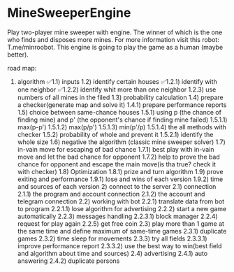 # MineSweeperEngine
Play two-player mine sweeper with engine. The winner of which is the one who finds and disposes more mines.
For more information visit this robot: T.me/minroobot. This engine is going to play the game as a human (maybe better).

road map:
   1) algorithm
       ✅1.1) inputs
       1.2) identify certain houses
           ✅1.2.1) identify with one neighbor
           ✅1.2.2) identify whit more than one neighbor
           1.2.3) use numbers of all mines in the filed
        1.3) probability calculation
        1.4) prepare a checker(generate map and solve it)
            1.4.1) prepare performance reports
        1.5) choice between same-chance houses
            1.5.1) using p (the chance of finding mine) and p' (the opponent's chance if finding mine failed)
                1.5.1.1) max(p-p')
                1.5.1.2) max(p/p')
                1.5.1.3) min(p'/p)
                1.5.1.4) the all methods with checker
            1.5.2) probability of whole and prevent it
                1.5.2.1) identify the whole size
        1.6) negative the algorithm (classic mine sweeper solver)
        1.7) in-vain move for escaping of bad chance
            1.7.1) best play with in-vain move and let the bad chance for opponent
            1.7.2) help to prove the bad chance for opponent and escape the main move(is tha true? check it with checker)
        1.8) Optimization
            1.8.1) prize and turn algorithm
        1.9) prove exiting and performance
            1.9.1) lose and wins of each version
            1.9.2) time and sources of each version
    2) connect to the server
        2.1) connection
            2.1.1) the program and account connection
            2.1.2) the account and telegram connection
        2.2) working with bot
            2.2.1) translate data from bot to program
                2.2.1.1) lose algorithm for advertising
            2.2.2) start a new game automatically
            2.2.3) messages handling
                2.2.3.1) block manager
            2.2.4) request for play again
            2.2.5) get free coin
        2.3) play more than 1 game at the same time and define maximum of same-time games
            2.3.1) duplicate games
            2.3.2) time sleep for movements
            2.3.3) try all fields
                2.3.3.1) improve performance report
                2.3.3.2) use the best way to win(best field and algorithm about time and sources)
        2.4) advertising
            2.4.1) auto answering
            2.4.2) duplicate persons

